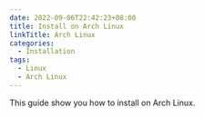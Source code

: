 ```yaml
---
date: 2022-09-06T22:42:23+08:00
title: Install on Arch Linux
linkTitle: Arch Linux
categories:
  - Installation
tags:
  - Linux
  - Arch Linux
---
```


This guide show you how to install on Arch Linux.
